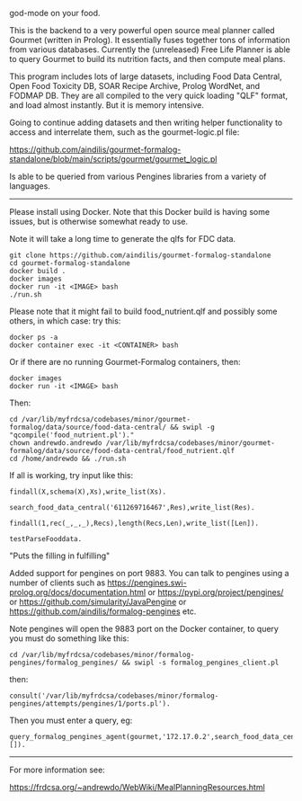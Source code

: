 god-mode on your food.

This is the backend to a very powerful open source meal planner called
Gourmet (written in Prolog).  It essentially fuses together tons of
information from various databases.  Currently the (unreleased) Free
Life Planner is able to query Gourmet to build its nutrition facts,
and then compute meal plans.

This program includes lots of large datasets, including Food Data
Central, Open Food Toxicity DB, SOAR Recipe Archive, Prolog WordNet,
and FODMAP DB.  They are all compiled to the very quick loading "QLF"
format, and load almost instantly.  But it is memory intensive.

Going to continue adding datasets and then writing helper
functionality to access and interrelate them, such as the
gourmet-logic.pl file:

https://github.com/aindilis/gourmet-formalog-standalone/blob/main/scripts/gourmet/gourmet_logic.pl

Is able to be queried from various Pengines libraries from a variety
of languages.

---

Please install using Docker.  Note that this Docker build is having
some issues, but is otherwise somewhat ready to use.

Note it will take a long time to generate the qlfs for FDC
data. 

```
git clone https://github.com/aindilis/gourmet-formalog-standalone
cd gourmet-formalog-standalone
docker build .
docker images
docker run -it <IMAGE> bash
./run.sh
```

Please note that it might fail to build food_nutrient.qlf and possibly
some others, in which case: try this:

```
docker ps -a
docker container exec -it <CONTAINER> bash
```

Or if there are no running Gourmet-Formalog containers, then:

```
docker images
docker run -it <IMAGE> bash
```

Then:

```
cd /var/lib/myfrdcsa/codebases/minor/gourmet-formalog/data/source/food-data-central/ && swipl -g "qcompile('food_nutrient.pl')."
chown andrewdo.andrewdo /var/lib/myfrdcsa/codebases/minor/gourmet-formalog/data/source/food-data-central/food_nutrient.qlf
cd /home/andrewdo && ./run.sh
```

If all is working, try input like this:

```
findall(X,schema(X),Xs),write_list(Xs).

search_food_data_central('611269716467',Res),write_list(Res).

findall(1,rec(_,_,_),Recs),length(Recs,Len),write_list([Len]).

testParseFooddata.

```

"Puts the filling in fulfilling"

Added support for pengines on port 9883.  You can talk to pengines
using a number of clients such as
https://pengines.swi-prolog.org/docs/documentation.html or
https://pypi.org/project/pengines/ or
https://github.com/simularity/JavaPengine or
https://github.com/aindilis/formalog-pengines etc.


Note pengines will open the 9883 port on the Docker container, to query you must do something like this:

```
cd /var/lib/myfrdcsa/codebases/minor/formalog-pengines/formalog_pengines/ && swipl -s formalog_pengines_client.pl
```

then:

```
consult('/var/lib/myfrdcsa/codebases/minor/formalog-pengines/attempts/pengines/1/ports.pl').
```

Then you must enter a query, eg:

```
query_formalog_pengines_agent(gourmet,'172.17.0.2',search_food_data_central('611269716467',Res),Result),print_term(Result,[]).
```

---

For more information see:

https://frdcsa.org/~andrewdo/WebWiki/MealPlanningResources.html
